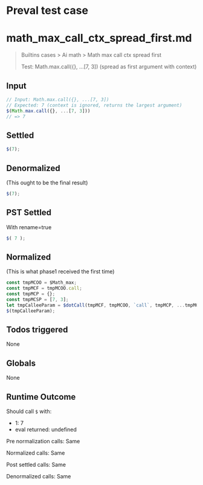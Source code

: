 # Preval test case

# math_max_call_ctx_spread_first.md

> Builtins cases > Ai math > Math max call ctx spread first
>
> Test: Math.max.call({}, ...[7, 3]) (spread as first argument with context)

## Input

`````js filename=intro
// Input: Math.max.call({}, ...[7, 3])
// Expected: 7 (context is ignored, returns the largest argument)
$(Math.max.call({}, ...[7, 3]))
// => 7
`````


## Settled


`````js filename=intro
$(7);
`````


## Denormalized
(This ought to be the final result)

`````js filename=intro
$(7);
`````


## PST Settled
With rename=true

`````js filename=intro
$( 7 );
`````


## Normalized
(This is what phase1 received the first time)

`````js filename=intro
const tmpMCOO = $Math_max;
const tmpMCF = tmpMCOO.call;
const tmpMCP = {};
const tmpMCSP = [7, 3];
let tmpCalleeParam = $dotCall(tmpMCF, tmpMCOO, `call`, tmpMCP, ...tmpMCSP);
$(tmpCalleeParam);
`````


## Todos triggered


None


## Globals


None


## Runtime Outcome


Should call `$` with:
 - 1: 7
 - eval returned: undefined

Pre normalization calls: Same

Normalized calls: Same

Post settled calls: Same

Denormalized calls: Same
